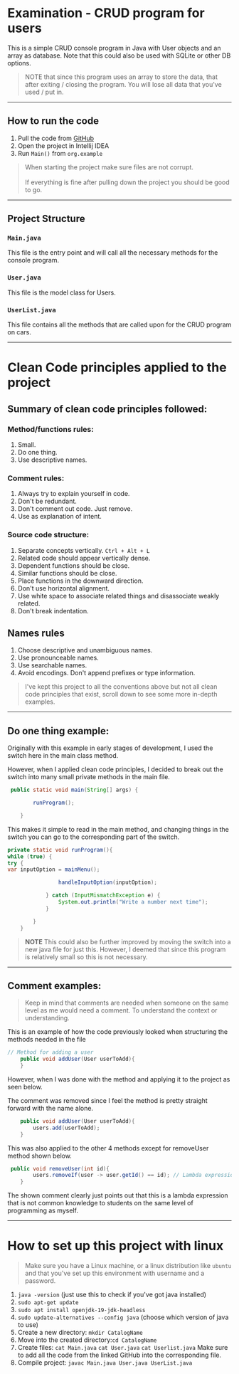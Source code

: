 # Examination - CRUD program for users

This is a simple CRUD console program in Java with User objects and an array as database.
Note that this could also be used with SQLite or other DB options.
>NOTE that since this program uses an array to store the data,
> that after exiting / closing the program.
> You will lose all data that you've used / put in.

---

## How to run the code

1. Pull the code from [GitHub](https://github.com/Vigoliet/Java_Examination)
2. Open the project in Intellij IDEA
3. Run `Main()` from `org.example`

>When starting the project make sure files are not corrupt. <br> <br> If everything 
>is fine after pulling down the project you should be good to go.

---

## Project Structure

### `Main.java`

This file is the entry point and will call all the necessary methods for the console
program.

### `User.java`

This file is the model class for Users.

### `UserList.java`

This file contains all the methods that are called upon for the CRUD program on cars.

---
# Clean Code principles applied to the project

## Summary of clean code principles followed:

### Method/functions rules:
1. Small.
2. Do one thing.
3. Use descriptive names.

### Comment rules:
1. Always try to explain yourself in code.
2. Don't be redundant.
3. Don't comment out code. Just remove.
4. Use as explanation of intent.

### Source code structure:
1. Separate concepts vertically. `Ctrl + Alt + L`
2. Related code should appear vertically dense.
3. Dependent functions should be close.
4. Similar functions should be close.
5. Place functions in the downward direction.
6. Don't use horizontal alignment.
7. Use white space to associate related things and disassociate weakly related.
8. Don't break indentation.

## Names rules
1. Choose descriptive and unambiguous names.
2. Use pronounceable names.
3. Use searchable names.
4. Avoid encodings. Don't append prefixes or type information.

>I've kept this project to all the conventions above but not all clean code principles that exist,
> scroll down to see some more in-depth examples.

---

## Do one thing example:
Originally with this example in early stages of development,
I used the switch here in the main class method. <br>

However, when I applied clean code principles, I decided to break out the switch into many small 
private methods in the main file. 



```java
 public static void main(String[] args) {

        runProgram();

    }

```
This makes it simple to read in the main method, and changing things in the switch you can go
to the corresponding part of the switch.

```java
private static void runProgram(){
while (true) {
try {
var inputOption = mainMenu();

                handleInputOption(inputOption);

            } catch (InputMismatchException e) {
                System.out.println("Write a number next time");
            }

        }
    }
```
>**NOTE** This could also be further improved by moving the switch
into a new java file for just this. However, I deemed that since this program is relatively small
so this is not necessary.

---

## Comment examples:

>Keep in mind that comments are needed when someone on the same level as me would need a comment.
> To understand the context or understanding.

This is an example of how the code previously looked when structuring the methods needed in the file
```java
// Method for adding a user
    public void addUser(User userToAdd){
    }
```    
However, when I was done with the method and applying it to the project as seen below. <br>

The comment was removed since I feel the method is pretty straight forward with the name alone.<br>



```java
    public void addUser(User userToAdd){
        users.add(userToAdd);
    }
```

This was also applied to the other 4 methods except for removeUser method shown below.

```java
 public void removeUser(int id){
        users.removeIf(user -> user.getId() == id); // Lambda expression for searching for given ID
    }
```
The shown comment clearly just points out that this is a lambda expression that is not common knowledge 
to students on the same level of programming as myself.



---
# How to set up this project with linux
>Make sure you have a Linux machine, or a linux distribution like `ubuntu` and that you've set 
> up this environment with username and a password.

1. `java -version` (just use this to check if you've got java installed)
2. `sudo apt-get update`
3. `sudo apt install openjdk-19-jdk-headless`
4. `sudo update-alternatives --config java` (choose which version of java to use)
5. Create a new directory: `mkdir CatalogName`
6. Move into the created directory:`cd CatalogName`
7. Create files: `cat Main.java` `cat User.java` `cat Userlist.java`
Make sure to add all the code from the linked GitHub into the corresponding file.
8. Compile project: `javac Main.java User.java UserList.java` 